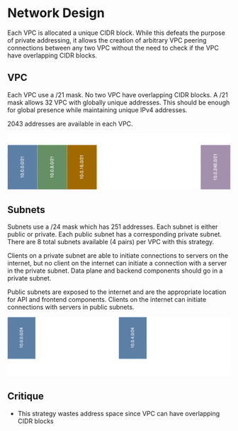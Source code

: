 # Network Design
Each VPC is allocated a unique CIDR block. While this defeats the purpose of
private addressing, it allows the creation of arbitrary VPC peering connections
between any two VPC without the need to check if the VPC have overlapping CIDR
blocks.

## VPC
Each VPC use a /21 mask. No two VPC have overlapping CIDR blocks. A /21 mask
allows 32 VPC with globally unique addresses. This should be enough for
global presence while maintaining unique IPv4 addresses.

2043 addresses are available in each VPC.

<img src="media/global-address-space.svg">

## Subnets 
Subnets use a /24 mask which has 251 addresses. Each subnet is either public
or private. Each public subnet has a corresponding private subnet. There are
8 total subnets available (4 pairs) per VPC with this strategy.

Clients on a private subnet are able to initiate connections to servers on the
internet, but no client on the internet can initiate a connection with a server
in the private subnet. Data plane and backend components should go in a private
subnet.

Public subnets are exposed to the internet and are the appropriate location for
API and frontend components. Clients on the internet can initiate connections
with servers in public subnets.

<img src="media/subnetting.svg">

## Critique
- This strategy wastes address space since VPC can have overlapping CIDR blocks